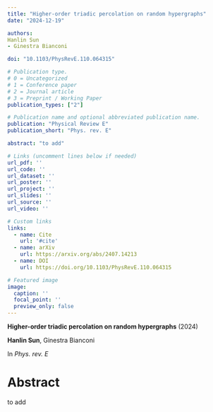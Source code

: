 ```yaml
---
title: "Higher-order triadic percolation on random hypergraphs"
date: "2024-12-19"

authors:
Hanlin Sun
- Ginestra Bianconi

doi: "10.1103/PhysRevE.110.064315"

# Publication type.
# 0 = Uncategorized
# 1 = Conference paper
# 2 = Journal article
# 3 = Preprint / Working Paper
publication_types: ["2"]

# Publication name and optional abbreviated publication name.
publication: "Physical Review E"
publication_short: "Phys. rev. E"

abstract: "to add"

# Links (uncomment lines below if needed)
url_pdf: ''
url_code: ''
url_dataset: ''
url_poster: ''
url_project: ''
url_slides: ''
url_source: ''
url_video: ''

# Custom links
links:
  - name: Cite
    url: '#cite'
  - name: arXiv
    url: https://arxiv.org/abs/2407.14213
  - name: DOI
    url: https://doi.org/10.1103/PhysRevE.110.064315

# Featured image
image:
  caption: ''
  focal_point: ''
  preview_only: false
---
```


**Higher-order triadic percolation on random hypergraphs** (2024)

**Hanlin Sun**, Ginestra Bianconi

In *Phys. rev. E*

# Abstract
to add
